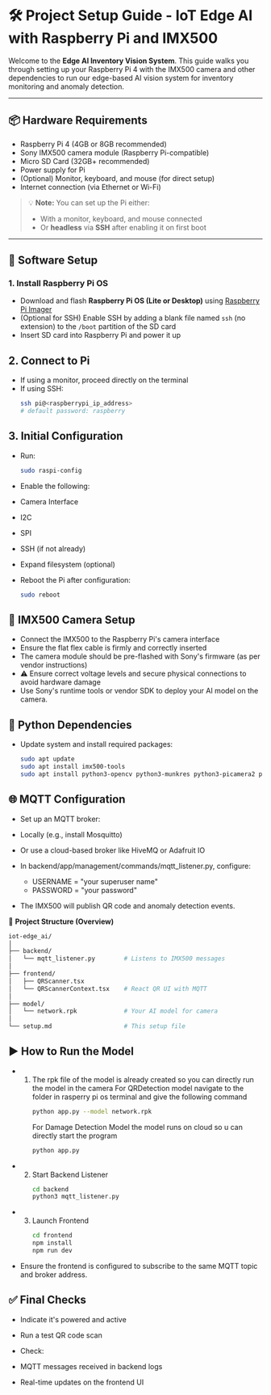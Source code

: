 # 🛠️ Project Setup Guide - IoT Edge AI with Raspberry Pi and IMX500

Welcome to the **Edge AI Inventory Vision System**. This guide walks you through setting up your Raspberry Pi 4 with the IMX500 camera and other dependencies to run our edge-based AI vision system for inventory monitoring and anomaly detection.

---

## 📦 Hardware Requirements

- Raspberry Pi 4 (4GB or 8GB recommended)
- Sony IMX500 camera module (Raspberry Pi-compatible)
- Micro SD Card (32GB+ recommended)
- Power supply for Pi
- (Optional) Monitor, keyboard, and mouse (for direct setup)
- Internet connection (via Ethernet or Wi-Fi)

> 💡 **Note:** You can set up the Pi either:
> - With a monitor, keyboard, and mouse connected  
> - Or **headless** via **SSH** after enabling it on first boot

---

## 🔧 Software Setup

### 1. Install Raspberry Pi OS
- Download and flash **Raspberry Pi OS (Lite or Desktop)** using [Raspberry Pi Imager](https://www.raspberrypi.com/software/)
- (Optional for SSH) Enable SSH by adding a blank file named `ssh` (no extension) to the `/boot` partition of the SD card
- Insert SD card into Raspberry Pi and power it up

## 2. Connect to Pi
- If using a monitor, proceed directly on the terminal
- If using SSH:
  ```bash
  ssh pi@<raspberrypi_ip_address>
  # default password: raspberry

## 3. Initial Configuration
- Run:
  ```bash
  sudo raspi-config
- Enable the following:
- Camera Interface
- I2C
- SPI
- SSH (if not already)
- Expand filesystem (optional)

- Reboot the Pi after configuration:
  ```bash
  sudo reboot

## 📸 IMX500 Camera Setup

- Connect the IMX500 to the Raspberry Pi's camera interface
- Ensure the flat flex cable is firmly and correctly inserted
- The camera module should be pre-flashed with Sony's firmware (as per vendor instructions)
- ⚠️ Ensure correct voltage levels and secure physical connections to avoid hardware damage
- Use Sony's runtime tools or vendor SDK to deploy your AI model on the camera.

## 🐍 Python Dependencies
- Update system and install required packages:
  ```bash
  sudo apt update
  sudo apt install imx500-tools 
  sudo apt install python3-opencv python3-munkres python3-picamera2 python3-pil python3-numpy libzbar0 python3-pyzbar python3-requests python3-paho-mqtt

## 🌐 MQTT Configuration
- Set up an MQTT broker:

- Locally (e.g., install Mosquitto)
- Or use a cloud-based broker like HiveMQ or Adafruit IO

- In backend/app/management/commands/mqtt_listener.py, configure:
   - USERNAME = "your superuser name"
   - PASSWORD = "your password"

- The IMX500 will publish QR code and anomaly detection events.
  
📂 **Project Structure (Overview)**
  ```bash
  iot-edge_ai/
  │
  ├── backend/
  │   └── mqtt_listener.py        # Listens to IMX500 messages
  │
  ├── frontend/
  │   ├── QRScanner.tsx
  │   └── QRScannerContext.tsx    # React QR UI with MQTT
  │
  ├── model/
  │   └── network.rpk             # Your AI model for camera  
  │
  └── setup.md                    # This setup file
```
## ▶️ How to Run the Model
- 1. The rpk file of the model is already created so you can directly run the model in the camera
     For QRDetection model navigate to the folder in rasperry pi os terminal and give the following command
     ```bash
     python app.py --model network.rpk
     ```
     For Damage Detection Model the model runs on cloud so u can directly start the program
     ```bash
     python app.py
- 2. Start Backend Listener
     ```bash
     cd backend
     python3 mqtt_listener.py
- 3. Launch Frontend 
     ```bash
     cd frontend
     npm install
     npm run dev
- Ensure the frontend is configured to subscribe to the same MQTT topic and broker address.

## ✅ Final Checks
- Indicate it's powered and active
- Run a test QR code scan
- Check:

-    MQTT messages received in backend logs
-    Real-time updates on the frontend UI
